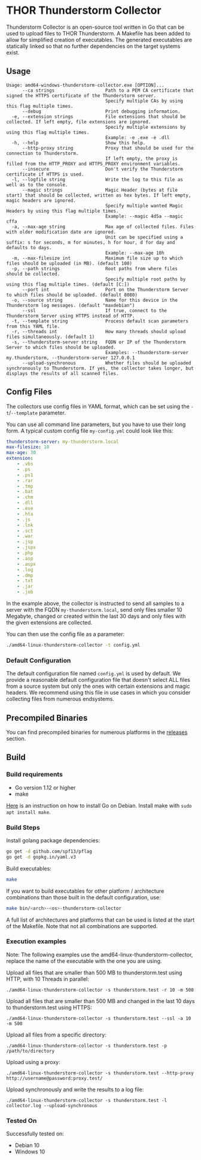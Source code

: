 # THOR Thunderstorm Collector

Thunderstorm Collector is an open-source tool written in Go that can be used to upload files to THOR Thunderstorm.
A Makefile has been added to allow for simplified creation of executables. The generated executables are statically linked so that no further dependencies on the target systems exist.

## Usage

```help
Usage: amd64-windows-thunderstorm-collector.exe [OPTION]...
      --ca strings                   Path to a PEM CA certificate that signed the HTTPS certificate of the Thunderstorm server.
                                     Specify multiple CAs by using this flag multiple times.
      --debug                        Print debugging information.
  -e, --extension strings            File extensions that should be collected. If left empty, file extensions are ignored.
                                     Specify multiple extensions by using this flag multiple times.
                                     Example: -e .exe -e .dll
  -h, --help                         Show this help.
      --http-proxy string            Proxy that should be used for the connection to Thunderstorm.
                                     If left empty, the proxy is filled from the HTTP_PROXY and HTTPS_PROXY environment variables.
      --insecure                     Don't verify the Thunderstorm certificate if HTTPS is used.
  -l, --logfile string               Write the log to this file as well as to the console.
      --magic strings                Magic Header (bytes at file start) that should be collected, written as hex bytes. If left empty, magic headers are ignored.
                                     Specify multiple wanted Magic Headers by using this flag multiple times.
                                     Example: --magic 4d5a --magic cffa
  -a, --max-age string               Max age of collected files. Files with older modification date are ignored.
                                     Unit can be specified using a suffix: s for seconds, m for minutes, h for hour, d for day and defaults to days.
                                     Example: --max-age 10h
  -m, --max-filesize int             Maximum file size up to which files should be uploaded (in MB). (default 100)
  -p, --path strings                 Root paths from where files should be collected.
                                     Specify multiple root paths by using this flag multiple times. (default [C:])
      --port int                     Port on the Thunderstorm Server to which files should be uploaded. (default 8080)
  -o, --source string                Name for this device in the Thunderstorm log messages. (default "maxdebian")
      --ssl                          If true, connect to the Thunderstorm Server using HTTPS instead of HTTP.
  -t, --template string              Process default scan parameters from this YAML file.
  -r, --threads int                  How many threads should upload files simultaneously. (default 1)
  -s, --thunderstorm-server string   FQDN or IP of the Thunderstorm Server to which files should be uploaded.
                                     Examples: --thunderstorm-server my.thunderstorm, --thunderstorm-server 127.0.0.1
      --upload-synchronous           Whether files should be uploaded synchronously to Thunderstorm. If yes, the collector takes longer, but displays the results of all scanned files.
```

## Config Files

The collectors use config files in YAML format, which can be set using the `-t`/`--template` parameter.

You can use all command line parameters, but you have to use their long form. A typical custom config file `my-config.yml` could look like this:

```yaml
thunderstorm-server: my-thunderstorm.local
max-filesize: 10
max-age: 30
extension:
    - .vbs
    - .ps
    - .ps1
    - .rar
    - .tmp
    - .bat
    - .chm
    - .dll
    - .exe
    - .hta
    - .js
    - .lnk
    - .sct
    - .war
    - .jsp
    - .jspx
    - .php
    - .asp
    - .aspx
    - .log
    - .dmp
    - .txt
    - .jar
    - .job
```

In the example above, the collector is instructed to send all samples to a server with the FQDN `my-thunderstorm.local`, send only files smaller 10 Megabyte, changed or created within the last 30 days and only files with the given extensions are collected.

You can then use the config file as a parameter:

```bash
./amd64-linux-thunderstorm-collector -t config.yml
```

### Default Configuration

The default configuration file named `config.yml` is used by default. We provide a reasonable default configuration file that doesn't select ALL files from a source system but only the ones with certain extensions and magic headers. We recommend using this file in use cases in which you consider collecting files from numerous endsystems.

## Precompiled Binaries

You can find precompiled binaries for numerous platforms in the [releases](/releases) section.

## Build

### Build requirements

- Go version 1.12 or higher
- make

[Here](https://www.digitalocean.com/community/tutorials/how-to-install-go-on-debian-10) is an instruction on how to install Go on Debian. Install make with `sudo apt install make`.

### Build Steps

Install golang package dependencies:

```bash
go get -d github.com/spf13/pflag
go get -d gopkg.in/yaml.v3
```

Build executables:

```bash
make
```

If you want to build executables for other platform / architecture combinations than those built in the default configuration, use:

```bash
make bin/<arch>-<os>-thunderstorm-collector
```

A full list of architectures and platforms that can be used is listed at the start of the Makefile. Note that not all combinations are supported.

### Execution examples

Note: The following examples use the amd64-linux-thunderstorm-collector, replace
the name of the executable with the one you are using.

Upload all files that are smaller than 500 MB to thunderstorm.test using HTTP, with 10 Threads in parallel:

```
./amd64-linux-thunderstorm-collector -s thunderstorm.test -r 10 -m 500
```

Upload all files that are smaller than 500 MB and changed in the last 10 days to thunderstorm.test using HTTPS:
```
./amd64-linux-thunderstorm-collector -s thunderstorm.test --ssl -a 10 -m 500
```

Upload all files from a specific directory:
```
./amd64-linux-thunderstorm-collector -s thunderstorm.test -p /path/to/directory
```

Upload using a proxy:
```
./amd64-linux-thunderstorm-collector -s thunderstorm.test --http-proxy http://username@password:proxy.test/
```

Upload synchronously and write the results to a log file:
```
./amd64-linux-thunderstorm-collector -s thunderstorm.test -l collector.log --upload-synchronous
```

### Tested On

Successfully tested on:

- Debian 10
- Windows 10
